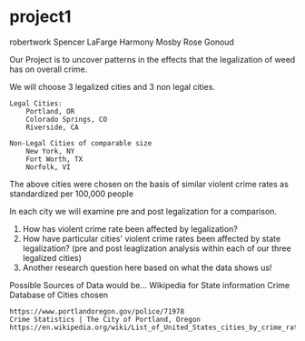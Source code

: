# project1
robertwork
Spencer LaFarge
Harmony Mosby
Rose Gonoud

Our Project is to uncover patterns in the effects that the legalization of weed has on overall crime. 

We will choose 3 legalized cities and 3 non legal cities.

    Legal Cities:
        Portland, OR
        Colorado Springs, CO
        Riverside, CA

    Non-Legal Cities of comparable size
        New York, NY
        Fort Worth, TX
        Norfolk, VI

The above cities were chosen on the basis of similar violent crime rates as standardized per 100,000 people

In each city we will examine pre and post legalization for a comparison.
   1. How has violent crime rate been affected by legalization?
   2. How have particular cities' violent crime rates been affected by state legalization? (pre and post leaglization analysis within each of our three legalized cities)
   3. Another research question here based on what the data shows us!

Possible Sources of Data would be...
    Wikipedia for State information
    Crime Database of Cities chosen

    https://www.portlandoregon.gov/police/71978
    Crime Statistics | The City of Portland, Oregon
    https://en.wikipedia.org/wiki/List_of_United_States_cities_by_crime_rate#Crime_rates_per_100,000_people_per_year